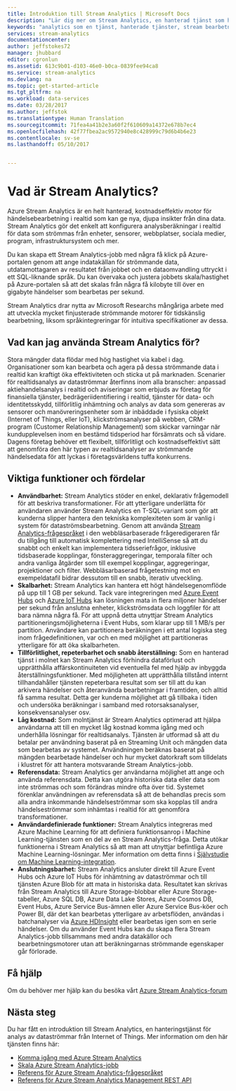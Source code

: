 ```yaml
---
title: Introduktion till Stream Analytics | Microsoft Docs
description: "Lär dig mer om Stream Analytics, en hanterad tjänst som hjälper dig att analysera data i realtid som skickats från IoT (Internet of Things)."
keywords: "analytics som en tjänst, hanterade tjänster, stream bearbetning, streaming analytics vad är stream analytics"
services: stream-analytics
documentationcenter: 
author: jeffstokes72
manager: jhubbard
editor: cgronlun
ms.assetid: 613c9b01-d103-46e0-b0ca-0839fee94ca8
ms.service: stream-analytics
ms.devlang: na
ms.topic: get-started-article
ms.tgt_pltfrm: na
ms.workload: data-services
ms.date: 03/28/2017
ms.author: jeffstok
ms.translationtype: Human Translation
ms.sourcegitcommit: 71fea4a41b2e3a60f2f610609a14372e678b7ec4
ms.openlocfilehash: 42f77fbea2ac9572940e8c428999c79d6b4b6e23
ms.contentlocale: sv-se
ms.lasthandoff: 05/10/2017


---
```

# <a name="what-is-stream-analytics"></a>Vad är Stream Analytics?
Azure Stream Analytics är en helt hanterad, kostnadseffektiv motor för händelsebearbetning i realtid som kan ge nya, djupa insikter från dina data. Stream Analytics gör det enkelt att konfigurera analysberäkningar i realtid för data som strömmas från enheter, sensorer, webbplatser, sociala medier, program, infrastruktursystem och mer.

Du kan skapa ett Stream Analytics-jobb med några få klick på Azure-portalen genom att ange indatakällan för strömmande data, utdatamottagaren av resultatet från jobbet och en dataomvandling uttryckt i ett SQL-liknande språk. Du kan övervaka och justera jobbets skala/hastighet på Azure-portalen så att det skalas från några få kilobyte till över en gigabyte händelser som bearbetas per sekund.

Stream Analytics drar nytta av Microsoft Researchs mångåriga arbete med att utveckla mycket finjusterade strömmande motorer för tidskänslig bearbetning, liksom språkintegreringar för intuitiva specifikationer av dessa.

## <a name="what-can-i-use-stream-analytics-for"></a>Vad kan jag använda Stream Analytics för?
Stora mängder data flödar med hög hastighet via kabel i dag. Organisationer som kan bearbeta och agera på dessa strömmande data i realtid kan kraftigt öka effektiviteten och sticka ut på marknaden. Scenarier för realtidsanalys av dataströmmar återfinns inom alla branscher: anpassad aktiehandelsanalys i realtid och aviseringar som erbjuds av företag för finansiella tjänster, bedrägeriidentifiering i realtid, tjänster för data- och identitetsskydd, tillförlitlig inhämtning och analys av data som genereras av sensorer och manövreringsenheter som är inbäddade i fysiska objekt (Internet of Things, eller IoT), klickströmsanalyser på webben, CRM-program (Customer Relationship Management) som skickar varningar när kundupplevelsen inom en bestämd tidsperiod har försämrats och så vidare. Dagens företag behöver ett flexibelt, tillförlitligt och kostnadseffektivt sätt att genomföra den här typen av realtidsanalyser av strömmande händelsedata för att lyckas i företagsvärldens tuffa konkurrens.

## <a name="key-capabilities-and-benefits"></a>Viktiga funktioner och fördelar
* **Användbarhet:** Stream Analytics stöder en enkel, deklarativ frågemodell för att beskriva transformationer. För att ytterligare underlätta för användaren använder Stream Analytics en T-SQL-variant som gör att kunderna slipper hantera den tekniska komplexiteten som är vanlig i system för dataströmsbearbetning. Genom att använda [Stream Analytics-frågespråket](https://msdn.microsoft.com/library/azure/dn834998.aspx) i den webbläsarbaserade frågeredigeraren får du tillgång till automatisk komplettering med IntelliSense så att du snabbt och enkelt kan implementera tidsseriefrågor, inklusive tidsbaserade kopplingar, fönsteraggregeringar, temporala filter och andra vanliga åtgärder som till exempel kopplingar, aggregeringar, projektioner och filter. Webbläsarbaserad frågetestning mot en exempeldatafil bidrar dessutom till en snabb, iterativ utveckling.  
* **Skalbarhet:** Stream Analytics kan hantera ett högt händelsegenomflöde på upp till 1 GB per sekund. Tack vare integreringen med [Azure Event Hubs](https://azure.microsoft.com/services/event-hubs/) och [Azure IoT Hubs](https://azure.microsoft.com/services/iot-hub/) kan lösningen mata in flera miljoner händelser per sekund från anslutna enheter, klickströmsdata och loggfiler för att bara nämna några få. För att uppnå detta utnyttjar Stream Analytics partitioneringsmöjligheterna i Event Hubs, som klarar upp till 1 MB/s per partition. Användare kan partitionera beräkningen i ett antal logiska steg inom frågedefinitionen, var och en med möjlighet att partitioneras ytterligare för att öka skalbarheten.  
* **Tillförlitlighet, repeterbarhet och snabb återställning:** Som en hanterad tjänst i molnet kan Stream Analytics förhindra dataförlust och upprätthålla affärskontinuiteten vid eventuella fel med hjälp av inbyggda återställningsfunktioner. Med möjligheten att upprätthålla tillstånd internt tillhandahåller tjänsten repeterbara resultat som ser till att du kan arkivera händelser och återanvända bearbetningar i framtiden, och alltid få samma resultat. Detta ger kunderna möjlighet att gå tillbaka i tiden och undersöka beräkningar i samband med rotorsaksanalyser, konsekvensanalyser osv.  
* **Låg kostnad:** Som molntjänst är Stream Analytics optimerad att hjälpa användarna att till en mycket låg kostnad komma igång med och underhålla lösningar för realtidsanalys. Tjänsten är utformad så att du betalar per användning baserat på en Streaming Unit och mängden data som bearbetas av systemet. Användningen beräknas baserat på mängden bearbetade händelser och hur mycket datorkraft som tilldelats i klustret för att hantera motsvarande Stream Analytics-jobb.  
* **Referensdata:** Stream Analytics ger användarna möjlighet att ange och använda referensdata. Detta kan utgöra historiska data eller data som inte strömmas och som förändras mindre ofta över tid. Systemet förenklar användningen av referensdata så att de behandlas precis som alla andra inkommande händelseströmmar som ska kopplas till andra händelseströmmar som inhämtas i realtid för att genomföra transformationer.  
* **Användardefinierade funktioner:** Stream Analytics integreras med Azure Machine Learning för att definiera funktionsanrop i Machine Learning-tjänsten som en del av en Stream Analytics-fråga. Detta utökar funktionerna i Stream Analytics så att man att utnyttjar befintliga Azure Machine Learning-lösningar. Mer information om detta finns i [Självstudie om Machine Learning-integration](stream-analytics-machine-learning-integration-tutorial.md).
* **Anslutningsbarhet:** Stream Analytics ansluter direkt till Azure Event Hubs och Azure IoT Hubs för inhämtning av dataströmmar och till tjänsten Azure Blob för att mata in historiska data. Resultatet kan skrivas från Stream Analytics till Azure Storage-blobbar eller Azure Storage-tabeller, Azure SQL DB, Azure Data Lake Stores, Azure Cosmos DB, Event Hubs, Azure Service Bus-ämnen eller Azure Service Bus-köer och Power BI, där det kan bearbetas ytterligare av arbetsflöden, användas i batchanalyser via [Azure HDInsight](https://azure.microsoft.com/services/hdinsight/) eller bearbetas igen som en serie händelser. Om du använder Event Hubs kan du skapa flera Stream Analytics-jobb tillsammans med andra datakällor och bearbetningsmotorer utan att beräkningarnas strömmande egenskaper går förlorade.  

## <a name="get-help"></a>Få hjälp
Om du behöver mer hjälp kan du besöka vårt [Azure Stream Analytics-forum](https://social.msdn.microsoft.com/Forums/home?forum=AzureStreamAnalytics)

## <a name="next-steps"></a>Nästa steg
Du har fått en introduktion till Stream Analytics, en hanteringstjänst för analys av dataströmmar från Internet of Things. Mer information om den här tjänsten finns här:

* [Komma igång med Azure Stream Analytics](stream-analytics-get-started.md)
* [Skala Azure Stream Analytics-jobb](stream-analytics-scale-jobs.md)
* [Referens för Azure Stream Analytics-frågespråket](https://msdn.microsoft.com/library/azure/dn834998.aspx)
* [Referens för Azure Stream Analytics Management REST API](https://msdn.microsoft.com/library/azure/dn835031.aspx)


